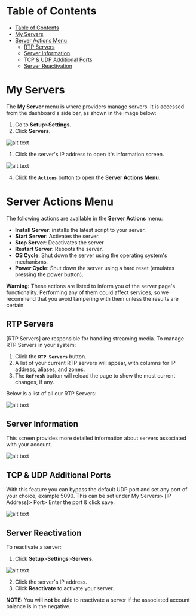 # Table of Contents

- [Table of Contents](#table-of-contents)
- [My Servers](#my-servers)
- [Server Actions Menu](#server-actions-menu)
    - [RTP Servers](#rtp-servers)
    - [Server Information](#server-information)
    - [TCP & UDP Additional Ports](#tcp--udp-additional-ports)
    - [Server Reactivation](#server-reactivation)


# My Servers

The **My Server** menu is where providers manage servers. It is accessed from the dashboard's side bar, as shown in the image below:

1. Go to **Setup**>**Settings**.
2. Click **Servers**.

![alt text][server-1]

1. Click the server's IP address to open it's information screen.

![alt text][server-2]

4. Click the **`Actions`** button to open the **Server Actions Menu**.

# Server Actions Menu
The following actions are available in the **Server Actions** menu:
* **Install Server**: installs the latest script to your server.
*  **Start Server**: Activates the server.
*  **Stop Server**: Deactivates the server
*  **Restart Server**: Reboots the server.
*  **OS Cycle**: Shut down the server using the operating system's mechanisms.
*  **Power Cycle**: Shut down the server using a hard reset (emulates pressing the power button).

**Warning:** These actions are listed to inform you of the server page's functionality. Performing any of them could affect services, so we recommend that you avoid tampering with them unless the results are certain.

## RTP Servers

[RTP Servers] are responsible for handling streaming media. To manage RTP Servers in your system:

1. Click the **`RTP Servers`** button.
2. A list of your current RTP servers will appear, with columns for IP address, aliases, and zones.
3. The **`Refresh`** button will reload the page to show the most current changes, if any.

Below is a list of all our RTP Servers:

![alt text][server-3]

## Server Information
This screen provides more detailed information about servers associated with your acocunt.

![alt text][server-4]


## TCP & UDP Additional Ports

With this feature you can bypass the default UDP port and set any port of your choice, example 5090. 
This can be set under My Servers> [IP Address]>  Port> Enter the port & click save.

![alt text][server-5]

## Server Reactivation
To reactivate a server:
1. Click **Setup**>**Settings**>**Servers**.

 ![alt text][server-6]

2. Click the server's IP address.
3. Click **Reactivate** to activate your server.

**NOTE:** You will **not** be able to reactivate a server if the associated account balance is in the negative.

[server-1]: https://raw.githubusercontent.com/digipigeon/connexcs-user-docs/master/new-images/239.png "server-1"
[server-2]: https://raw.githubusercontent.com/digipigeon/connexcs-user-docs/master/new-images/240.png "server-2"
[server-3]: https://raw.githubusercontent.com/digipigeon/connexcs-user-docs/master/new-images/241.png "server-3"
[server-4]: https://raw.githubusercontent.com/digipigeon/connexcs-user-docs/master/new-images/242.png "server-4"
[server-5]: https://raw.githubusercontent.com/digipigeon/connexcs-user-docs/master/new-images/243.png "server-5"
[server-6]: https://raw.githubusercontent.com/digipigeon/connexcs-user-docs/master/new-images/244.png "server-6"

[server-reactivation]: https://raw.githubusercontent.com/digipigeon/connexcs-user-docs/master/new-img/server-reactivation.png "server-reactivation"
[server-reactivation-1]: https://raw.githubusercontent.com/digipigeon/connexcs-user-docs/master/new-img/server-reactivation-1.png "server-reactivation-1"

